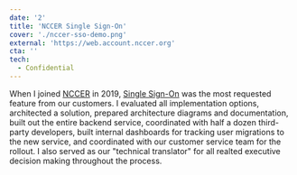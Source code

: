 ```yaml
---
date: '2'
title: 'NCCER Single Sign-On'
cover: './nccer-sso-demo.png'
external: 'https://web.account.nccer.org'
cta: ''
tech:
  - Confidential
---
```


When I joined [NCCER](https://www.nccer.org) in 2019, [Single Sign-On](https://web.account.nccer.org) was the most requested feature from our customers. I evaluated all implementation options, architected a solution, prepared architecture diagrams and documentation, built out the entire backend service, coordinated with half a dozen third-party developers, built internal dashboards for tracking user migrations to the new service, and coordinated with our customer service team for the rollout. I also served as our "technical translator" for all realted executive decision making throughout the process.
